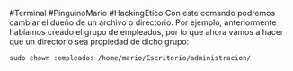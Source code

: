 #Terminal #PinguinoMario #HackingEtico 
Con este comando podremos cambiar el dueño de un archivo o directorio. Por ejemplo, anteriormente habíamos creado el grupo de empleados, por lo que ahora vamos a hacer que un directorio sea propiedad de dicho grupo:
```
sudo chown :empleados /home/mario/Escritorio/administracion/
```
